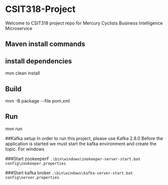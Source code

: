 # CSIT318-Project

Welcome to CSIT318 project repo for Mercury Cyclists Business Intelligence Microservice

## Maven install commands
## install dependencies
mvn clean install

## Build
mvn -B package --file pom.xml

## Run
mvn run

##Kafka setup
In order to run this project, please use Kafka 2.8.0
Before the application is started we must start the kafka environment and create the topic.
For windows

###Start zookeeperF
`.\bin\windows\zookeeper-server-start.bat config\zookeeper.properties`

###Start kafka broker
`.\bin\windows\kafka-server-start.bat config\server.properties`